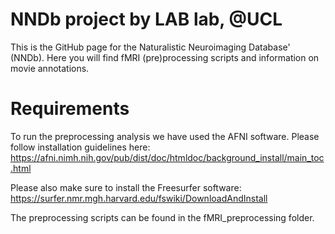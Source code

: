 # NNDb project by LAB lab, @UCL

This is the GitHub page for the Naturalistic Neuroimaging Database' (NNDb). Here you will find fMRI (pre)processing scripts and information on movie annotations.

# Requirements
To run the preprocessing analysis we have used the AFNI software. Please follow installation guidelines here:
https://afni.nimh.nih.gov/pub/dist/doc/htmldoc/background_install/main_toc.html

Please also make sure to install the Freesurfer software:
https://surfer.nmr.mgh.harvard.edu/fswiki/DownloadAndInstall

The preprocessing scripts can be found in the fMRI_preprocessing folder.
